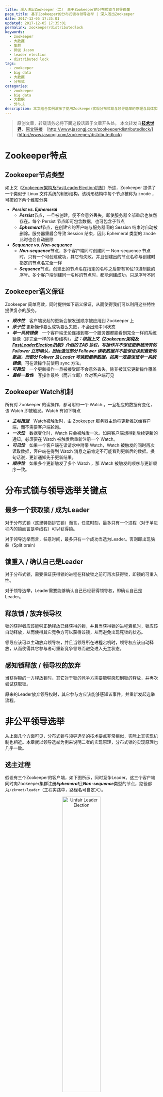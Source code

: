 ```yaml
---
title: 深入浅出Zookeeper（二） 基于Zookeeper的分布式锁与领导选举
page_title: 基于Zookeeper的分布式锁与领导选举 | 深入浅出Zookeeper
date: 2017-12-05 17:35:01
updated: 2017-12-05 17:35:01
permalink: zookeeper/distributedlock
keywords:
  - zookeeper
  - 大数据
  - 集群
  - 郭俊 Jason
  - leader election
  - distributed lock
tags:
  - zookeeper
  - big data
  - 大数据
  - 分布式
categories:
  - zookeeper
  - big data
  - 大数据
  - 分布式
description: 本文结合实例演示了使用Zookeeper实现分布式锁与领导选举的原理与具体实现方法。
---
```


>原创文章，转载请务必将下面这段话置于文章开头处。
>本文转发自[**技术世界**](http://www.jasongj.com)，[原文链接](http://www.jasongj.com/zookeeper/distributedlock)　[http://www.jasongj.com/zookeeper/distributedlock/](http://www.jasongj.com/zookeeper/distributedlock)

# Zookeeper特点

## Zookeeper节点类型
如上文《[Zookeeper架构及FastLeaderElection机制](http://www.jasongj.com/zookeeper/fastleaderelection)》所述，Zookeeper 提供了一个类似于 Linux 文件系统的树形结构。该树形结构中每个节点被称为 znode ，可按如下两个维度分类
- ***Persist vs. Ephemeral*** 
  - ***Persist***节点，一旦被创建，便不会意外丢失，即使服务器全部重启也依然存在。每个 Persist 节点即可包含数据，也可包含子节点
  - ***Ephemeral***节点，在创建它的客户端与服务器间的 Session 结束时自动被删除。服务器重启会导致 Session 结束，因此 Ephemeral 类型的 znode 此时也会自动删除
- ***Sequence vs. Non-sequence***
  - ***Non-sequence***节点，多个客户端同时创建同一 Non-sequence 节点时，只有一个可创建成功，其它匀失败。并且创建出的节点名称与创建时指定的节点名完全一样
  - ***Sequence***节点，创建出的节点名在指定的名称之后带有10位10进制数的序号。多个客户端创建同一名称的节点时，都能创建成功，只是序号不同

## Zookeeper语义保证
Zookeeper 简单高效，同时提供如下语义保证，从而使得我们可以利用这些特性提供复杂的服务。
- ***顺序性***　客户端发起的更新会按发送顺序被应用到 Zookeeper 上
- ***原子性*** 更新操作要么成功要么失败，不会出现中间状态
- ***单一系统镜像***　一个客户端无论连接到哪一个服务器都能看到完全一样的系统镜像（即完全一样的树形结构）。***注：***根据上文《[Zookeeper架构及FastLeaderElection机制](http://www.jasongj.com/zookeeper/fastleaderelection)》介绍的 ZAB 协议，写操作并不保证更新被所有的 Follower 立即确认，因此通过部分 Follower 读取数据并不能保证读到最新的数据，而部分 Follwer 及 Leader 可读到最新数据。如果一定要保证***单一系统镜像***，可在读操作前使用 sync 方法。
- ***可靠性***　一个更新操作一旦被接受即不会意外丢失，除非被其它更新操作覆盖
- ***最终一致性***　写操作最终（而非立即）会对客户端可见

## Zookeeper Watch机制
所有对 Zookeeper 的读操作，都可附带一个 Watch 。一旦相应的数据有变化，该 Watch 即被触发。Watch 有如下特点
- ***主动推送***　Watch被触发时，由 Zookeeper 服务器主动将更新推送给客户端，而不需要客户端轮询。
- ***一次性***　数据变化时，Watch 只会被触发一次。如果客户端想得到后续更新的通知，必须要在 Watch 被触发后重新注册一个 Watch。
- ***可见性***　如果一个客户端在读请求中附带 Watch，Watch 被触发的同时再次读取数据，客户端在得到 Watch 消息之前肯定不可能看到更新后的数据。换句话说，更新通知先于更新结果。
- ***顺序性***　如果多个更新触发了多个 Watch ，那 Watch 被触发的顺序与更新顺序一致。

# 分布式锁与领导选举关键点
## 最多一个获取锁 / 成为Leader
对于分布式锁（这里特指排它锁）而言，任意时刻，最多只有一个进程（对于单进程内的锁而言是单线程）可以获得锁。

对于领导选举而言，任意时间，最多只有一个成功当选为Leader。否则即出现脑裂（Split brain）

## 锁重入 / 确认自己是Leader
对于分布式锁，需要保证获得锁的进程在释放锁之前可再次获得锁，即锁的可重入性。

对于领导选举，Leader需要能够确认自己已经获得领导权，即确认自己是Leader。

## 释放锁 / 放弃领导权
锁的获得者应该能够正确释放已经获得的锁，并且当获得锁的进程宕机时，锁应该自动释放，从而使得其它竞争方可以获得该锁，从而避免出现死锁的状态。

领导应该可以主动放弃领导权，并且当领导所在进程宕机时，领导权应该自动释放，从而使得其它参与者可重新竞争领导而避免进入无主状态。

## 感知锁释放 / 领导权的放弃
当获得锁的一方释放锁时，其它对于锁的竞争方需要能够感知到锁的释放，并再次尝试获取锁。

原来的Leader放弃领导权时，其它参与方应该能够感知该事件，并重新发起选举流程。


# 非公平领导选举

从上面几个方面可见，分布式锁与领导选举的技术要点非常相似，实际上其实现机制也相近。本章就以领导选举为例来说明二者的实现原理，分布式锁的实现原理也几乎一致。

## 选主过程
假设有三个Zookeeper的客户端，如下图所示，同时竞争Leader。这三个客户端同时向Zookeeper集群注册***Ephemeral***且***Non-sequence***类型的节点，路径都为`/zkroot/leader`（工程实践中，路径名可自定义）。

<!--
![Unfair Leader Election](http://www.jasongj.com/img/zookeeper/2_distributed_lock/unfair_election_1.png)
-->
<div align="center">
<img width="50%" src="http://www.jasongj.com/img/zookeeper/2_distributed_lock/unfair_election_1.png" alt="Unfair Leader Election"/>
</div>

如上图所示，由于是***Non-sequence***节点，这三个客户端只会有一个创建成功，其它节点均创建失败。此时，创建成功的客户端（即上图中的`Client 1`）即成功竞选为 Leader 。其它客户端（即上图中的`Client 2`和`Client 3`）此时匀为 Follower。

## 放弃领导权
如果 Leader 打算主动放弃领导权，直接删除`/zkroot/leader`节点即可。

如果 Leader 进程意外宕机，其与 Zookeeper 间的 Session 也结束，该节点由于是***Ephemeral***类型的节点，因此也会自动被删除。

此时`/zkroot/leader`节点不复存在，对于其它参与竞选的客户端而言，之前的 Leader 已经放弃了领导权。


## 感知领导权的放弃
由上图可见，创建节点失败的节点，除了成为 Follower 以外，还会向`/zkroot/leader`注册一个 Watch ，一旦 Leader 放弃领导权，也即该节点被删除，所有的 Follower 会收到通知。

## 重新选举
感知到旧 Leader 放弃领导权后，所有的 Follower 可以再次发起新一轮的领导选举，如下图所示。

<!--
![Unfair Leader Reelection](http://www.jasongj.com/img/zookeeper/2_distributed_lock/unfair_election_2.png)
-->
<div align="center">
<img width="50%" src="http://www.jasongj.com/img/zookeeper/2_distributed_lock/unfair_election_2.png" alt="Unfair Leader Reelection"/>
</div>

从上图中可见

- 新一轮的领导选举方法与最初的领导选举方法完全一样，都是发起节点创建请求，创建成功即为 Leader，否则为 Follower ，且 Follower 会 Watch 该节点
- 新一轮的选举结果，无法预测，与它们在第一轮选举中的顺序无关。这也是该方案被称为`非公平模式`的原因

## 非公平模式总结
- 非公平模式实现简单，每一轮选举方法都完全一样
- 竞争参与方不多的情况下，效率高。每个 Follower 通过 Watch 感知到节点被删除的时间不完全一样，只要有一个 Follower 得到通知即发起竞选，即可保证当时有新的 Leader 被选出
- 给Zookeeper 集群造成的负载大，因此扩展性差。如果有上万个客户端都参与竞选，意味着同时会有上万个写请求发送给 Zookeper。如《[Zookeeper架构](http://www.jasongj.com/zookeeper/fastleaderelection/)》一文所述，Zookeeper 存在单点写的问题，写性能不高。同时一旦 Leader 放弃领导权，Zookeeper 需要同时通知上万个 Follower，负载较大。


# 公平领导选举

## 选主过程
如下图所示，公平领导选举中，各客户端均创建`/zkroot/leader`节点，且其类型为***Ephemeral***与***Sequence***。

<!--
![Fair Leader Election](http://www.jasongj.com/img/zookeeper/2_distributed_lock/fair_election_1.png)
-->
<div align="center">
<img width="50%" src="http://www.jasongj.com/img/zookeeper/2_distributed_lock/fair_election_1.png" alt="Fair Leader Election"/>
</div>

由于是***Sequence***类型节点，故上图中三个客户端均创建成功，只是序号不一样。此时，每个客户端都会判断自己创建成功的节点的序号是不是当前最小的。如果是，则该客户端为 Leader，否则即为 Follower。

在上图中，`Client 1`创建的节点序号为 1 ，`Client 2`创建的节点序号为 2，`Client 3`创建的节点序号为3。由于最小序号为 1 ，且该节点由`Client 1`创建，故`Client 1`为 Leader 。

## 放弃领导权
Leader 如果主动放弃领导权，直接删除其创建的节点即可。

如果 Leader 所在进程意外宕机，其与 Zookeeper 间的 Session 结束，由于其创建的节点为***Ephemeral***类型，故该节点自动被删除。

## 感知领导权的放弃
与非公平模式不同，每个 Follower 并非都 Watch 由 Leader 创建出来的节点，而是 Watch 序号刚好比自己序号小的节点。

在上图中，总共有 1、2、3 共三个节点，因此`Client 2` Watch `/zkroot/leader1`，`Client 3` Watch `/zkroot/leader2`。（注：序号应该是10位数字，而非一位数字，这里为了方便，以一位数字代替）

一旦 Leader 宕机，`/zkroot/leader1`被删除，`Client 2`可得到通知。此时`Client 3`由于 Watch 的是`/zkroot/leader2`，故不会得到通知。

## 重新选举
`Client 2`得到`/zkroot/leader1`被删除的通知后，不会立即成为新的 Leader 。而是先判断自己的序号 2 是不是当前最小的序号。在该场景下，其序号确为最小。因此`Client 2`成为新的 Leader 。

<!--
![Fair Leader Reelection](http://www.jasongj.com/img/zookeeper/2_distributed_lock/fair_election_2.png)
-->
<div align="center">
<img width="50%" src="http://www.jasongj.com/img/zookeeper/2_distributed_lock/fair_election_2.png" alt="Fair Leader Reelection"/>
</div>


这里要注意，如果在`Client 1`放弃领导权之前，`Client 2`就宕机了，`Client 3`会收到通知。此时`Client 3`不会立即成为Leader，而是要先判断自己的序号 3 是否为当前最小序号。很显然，由于`Client 1`创建的`/zkroot/leader1`还在，因此`Client 3`不会成为新的 Leader ，并向`Client 2`序号 2 前面的序号，也即 1 创建 Watch。该过程如下图所示。

<!--
![Fair Leader Exception](http://www.jasongj.com/img/zookeeper/2_distributed_lock/fair_election_3.png)
-->
<div align="center">
<img width="50%" src="http://www.jasongj.com/img/zookeeper/2_distributed_lock/fair_election_3.png" alt="Fair Leader Exception"/>
</div>

## 公平模式总结
- 实现相对复杂
- 扩展性好，每个客户端都只 Watch 一个节点且每次节点被删除只须通知一个客户端
- 旧 Leader 放弃领导权时，其它客户端根据竞选的先后顺序（也即节点序号）成为新 Leader，这也是`公平模式`的由来
- 延迟相对非公平模式要高，因为它必须等待特定节点得到通知才能选出新的 Leader


# 总结
基于 Zookeeper 的领导选举或者分布式锁的实现均基于 Zookeeper 节点的特性及通知机制。充分利用这些特性，还可以开发出适用于其它场景的分布式应用。



